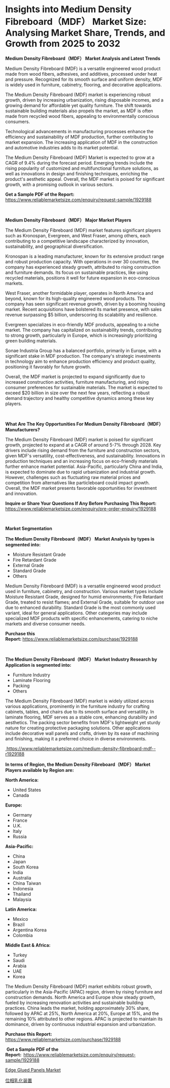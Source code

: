 <p><h1>Insights into Medium Density Fibreboard（MDF） Market Size: Analysing Market Share, Trends, and Growth from 2025 to 2032</h1></p><p><strong>Medium Density Fibreboard（MDF） Market Analysis and Latest Trends</strong></p>
<p><p>Medium Density Fibreboard (MDF) is a versatile engineered wood product made from wood fibers, adhesives, and additives, processed under heat and pressure. Recognized for its smooth surface and uniform density, MDF is widely used in furniture, cabinetry, flooring, and decorative applications.</p><p>The Medium Density Fibreboard (MDF) market is experiencing robust growth, driven by increasing urbanization, rising disposable incomes, and a growing demand for affordable yet quality furniture. The shift towards sustainable building materials also propels the market, as MDF is often made from recycled wood fibers, appealing to environmentally conscious consumers. </p><p>Technological advancements in manufacturing processes enhance the efficiency and sustainability of MDF production, further contributing to market expansion. The increasing application of MDF in the construction and automotive industries adds to its market potential. </p><p>The Medium Density Fibreboard (MDF) Market is expected to grow at a CAGR of 9.4% during the forecast period. Emerging trends include the rising popularity of customized and multifunctional furniture solutions, as well as innovations in design and finishing techniques, enriching the product's aesthetic appeal. Overall, the MDF market is poised for significant growth, with a promising outlook in various sectors.</p></p>
<p><strong>Get a Sample PDF of the Report:&nbsp;</strong> <a href="https://www.reliablemarketsize.com/enquiry/request-sample/1929188?utm_campaign=1197&utm_medium=2&utm_source=Github&utm_content=ia&utm_term=16012025&utm_id=medium-density-fibreboardmdf">https://www.reliablemarketsize.com/enquiry/request-sample/1929188</a></p>
<p>&nbsp;</p>
<p><strong>Medium Density Fibreboard（MDF） Major Market Players</strong></p>
<p><p>The Medium Density Fibreboard (MDF) market features significant players such as Kronospan, Evergreen, and West Fraser, among others, each contributing to a competitive landscape characterized by innovation, sustainability, and geographical diversification.</p><p>Kronospan is a leading manufacturer, known for its extensive product range and robust production capacity. With operations in over 30 countries, the company has experienced steady growth, attributed to rising construction and furniture demands. Its focus on sustainable practices, like using recycled materials, positions it well for future expansion in eco-conscious markets.</p><p>West Fraser, another formidable player, operates in North America and beyond, known for its high-quality engineered wood products. The company has seen significant revenue growth, driven by a booming housing market. Recent acquisitions have bolstered its market presence, with sales revenue surpassing $5 billion, underscoring its scalability and resilience.</p><p>Evergreen specializes in eco-friendly MDF products, appealing to a niche market. The company has capitalized on sustainability trends, contributing to strong growth, particularly in Europe, which is increasingly prioritizing green building materials.</p><p>Sonae Industria Group has a balanced portfolio, primarily in Europe, with a significant stake in MDF production. The company's strategic investments in technology aim to enhance production efficiency and product quality, positioning it favorably for future growth.</p><p>Overall, the MDF market is projected to expand significantly due to increased construction activities, furniture manufacturing, and rising consumer preferences for sustainable materials. The market is expected to exceed $20 billion in size over the next few years, reflecting a robust demand trajectory and healthy competitive dynamics among these key players.</p></p>
<p>&nbsp;</p>
<p><strong>What Are The Key Opportunities For Medium Density Fibreboard（MDF） Manufacturers?</strong></p>
<p><p>The Medium Density Fibreboard (MDF) market is poised for significant growth, projected to expand at a CAGR of around 5-7% through 2028. Key drivers include rising demand from the furniture and construction sectors, given MDF's versatility, cost-effectiveness, and sustainability. Innovations in production techniques and an increasing focus on eco-friendly materials further enhance market potential. Asia-Pacific, particularly China and India, is expected to dominate due to rapid urbanization and industrial growth. However, challenges such as fluctuating raw material prices and competition from alternatives like particleboard could impact growth. Overall, the MDF market presents favorable opportunities for investment and innovation.</p></p>
<p><strong>Inquire or Share Your Questions If Any Before Purchasing This Report:</strong> <a href="https://www.reliablemarketsize.com/enquiry/pre-order-enquiry/1929188?utm_campaign=1197&utm_medium=2&utm_source=Github&utm_content=ia&utm_term=16012025&utm_id=medium-density-fibreboardmdf">https://www.reliablemarketsize.com/enquiry/pre-order-enquiry/1929188</a></p>
<p>&nbsp;</p>
<p><strong>Market Segmentation</strong></p>
<p><strong>The Medium Density Fibreboard（MDF） Market Analysis by types is segmented into:</strong></p>
<p><ul><li>Moisture Resistant Grade</li><li>Fire Retardant Grade</li><li>External Grade</li><li>Standard Grade</li><li>Others</li></ul></p>
<p><p>Medium Density Fibreboard (MDF) is a versatile engineered wood product used in furniture, cabinetry, and construction. Various market types include Moisture Resistant Grade, designed for humid environments; Fire Retardant Grade, treated to resist flames; and External Grade, suitable for outdoor use due to enhanced durability. Standard Grade is the most commonly used variant, ideal for general applications. Other categories may include specialized MDF products with specific enhancements, catering to niche markets and diverse consumer needs.</p></p>
<p><strong>Purchase this Report:&nbsp;</strong><a href="https://www.reliablemarketsize.com/purchase/1929188?utm_campaign=1197&utm_medium=2&utm_source=Github&utm_content=ia&utm_term=16012025&utm_id=medium-density-fibreboardmdf">https://www.reliablemarketsize.com/purchase/1929188</a></p>
<p>&nbsp;</p>
<p><strong>The Medium Density Fibreboard（MDF） Market Industry Research by Application is segmented into:</strong></p>
<p><ul><li>Furniture Industry</li><li>Laminate Flooring</li><li>Packing</li><li>Others</li></ul></p>
<p><p>The Medium Density Fibreboard (MDF) market is widely utilized across various applications, prominently in the furniture industry for crafting cabinets, tables, and chairs due to its smooth surface and versatility. In laminate flooring, MDF serves as a stable core, enhancing durability and aesthetics. The packing sector benefits from MDF's lightweight yet sturdy nature for creating protective packaging solutions. Other applications include decorative wall panels and crafts, driven by its ease of machining and finishing, making it a preferred choice in diverse environments.</p></p>
<p><a href="https://www.reliablemarketsize.com/medium-density-fibreboard-mdf--r1929188?utm_campaign=1197&utm_medium=2&utm_source=Github&utm_content=ia&utm_term=16012025&utm_id=medium-density-fibreboardmdf">&nbsp;https://www.reliablemarketsize.com/medium-density-fibreboard-mdf--r1929188</a></p>
<p><strong>In terms of Region, the Medium Density Fibreboard（MDF） Market Players available by Region are:</strong></p>
<p>
    <p> <strong> North America: </strong>
        <ul>
            <li>United States</li>
            <li>Canada</li>
        </ul>
        </p> 
    <p> <strong> Europe: </strong>
        <ul>
            <li>Germany</li>
            <li>France</li>
            <li>U.K.</li>
            <li>Italy</li>
            <li>Russia</li>
        </ul>
        </p> 
    <p> <strong> Asia-Pacific: </strong>
        <ul>
            <li>China</li>
            <li>Japan</li>
            <li>South Korea</li>
            <li>India</li>
            <li>Australia</li>
            <li>China Taiwan</li>
            <li>Indonesia</li>
            <li>Thailand</li>
            <li>Malaysia</li>
        </ul>
        </p> 
    <p> <strong> Latin America: </strong>
        <ul>
            <li>Mexico</li>
            <li>Brazil</li>
            <li>Argentina Korea</li>
            <li>Colombia</li>
        </ul>
        </p> 
    <p> <strong> Middle East & Africa: </strong>
        <ul>
            <li>Turkey</li>
            <li>Saudi</li>
            <li>Arabia</li>
            <li>UAE</li>
            <li>Korea</li>
        </ul>
    </p>
    </p>
<p><p>The Medium Density Fibreboard (MDF) market exhibits robust growth, particularly in the Asia-Pacific (APAC) region, driven by rising furniture and construction demands. North America and Europe show steady growth, fueled by increasing renovation activities and sustainable building practices. China leads the market, holding approximately 30% share, followed by APAC at 25%, North America at 20%, Europe at 15%, and the remaining 10% attributed to other regions. APAC is projected to maintain its dominance, driven by continuous industrial expansion and urbanization.</p></p>
<p><strong>Purchase this Report: </strong><a href="https://www.reliablemarketsize.com/purchase/1929188?utm_campaign=1197&utm_medium=2&utm_source=Github&utm_content=ia&utm_term=16012025&utm_id=medium-density-fibreboardmdf">https://www.reliablemarketsize.com/purchase/1929188</a></p>
<p>&nbsp;<strong>Get a Sample PDF of the Report:&nbsp;&nbsp;</strong><a href="https://www.reliablemarketsize.com/enquiry/request-sample/1929188?utm_campaign=1197&utm_medium=2&utm_source=Github&utm_content=ia&utm_term=16012025&utm_id=medium-density-fibreboardmdf">https://www.reliablemarketsize.com/enquiry/request-sample/1929188</a></p>
<p><strong></strong></p>
<p><p><a href="https://github.com/prosalinda88/Market-Research-Report-List-7/blob/main/edge-glued-panels-market.md?utm_campaign=1197&utm_medium=2&utm_source=Github&utm_content=ia&utm_term=16012025&utm_id=medium-density-fibreboardmdf">Edge Glued Panels Market</a></p><p><a href="https://github.com/lababdou/Market-Research-Report-List-6/blob/main/389147731173.md?utm_campaign=1197&utm_medium=2&utm_source=Github&utm_content=ia&utm_term=16012025&utm_id=medium-density-fibreboardmdf">位相乳化装置</a></p></p>